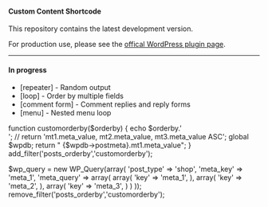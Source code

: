 #### Custom Content Shortcode

This repository contains the latest development version.

For production use, please see the [offical WordPress plugin page](https://wordpress.org/plugins/custom-content-shortcode/).

---

#### In progress

* [repeater] - Random output
* [loop] - Order by multiple fields
* [comment form] - Comment replies and reply forms
* [menu] - Nested menu loop

function customorderby($orderby) {
  echo $orderby.'<br>';
//  return 'mt1.meta_value, mt2.meta_value, mt3.meta_value ASC';
  global $wpdb;
  return " {$wpdb->postmeta}.mt1.meta_value";
}
add_filter('posts_orderby','customorderby');

$wp_query = new WP_Query(array(
    'post_type'    => 'shop',
    'meta_key'     => 'meta_1',
    'meta_query'  => array(
        array(
            'key' => 'meta_1',
        ),
        array(
            'key' => 'meta_2',
        ),
        array(
            'key' => 'meta_3',
        )
    )
));
remove_filter('posts_orderby','customorderby');
